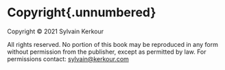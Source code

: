 # Copyright{.unnumbered}

Copyright © 2021 Sylvain Kerkour

All rights reserved. No portion of this book may be reproduced in any form without permission from the publisher, except as permitted by law. For permissions contact: sylvain@kerkour.com
